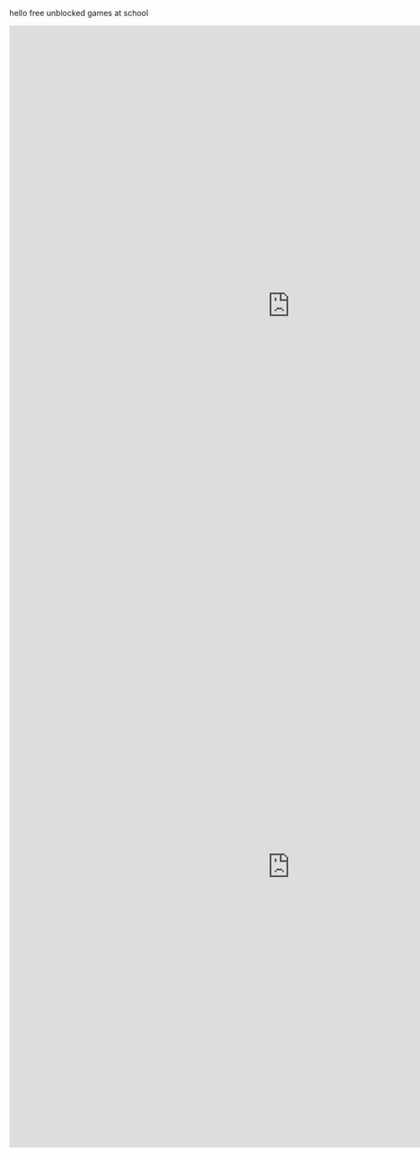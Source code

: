 hello free unblocked games at school
<title>UNBLOCKED GAMES AT SCHOOL</title>
<!DOCTYPE html>
<html lang="en">
<head>
    <meta charset="UTF-8">
    <meta name="viewport" content="width=device-width, initial-scale=1.0">
    <title>Embedded Game</title>
</head>
<body>
    <iframe src="https://amongusland.github.io/games/cell" width="1000" height="1000" frameborder="0" scrolling="no"></iframe>
    <iframe src="https://maskedforcesunlimited.github.io/" width="1000" height="1000" frameborder="0" scrolling="no"></iframe>   
</body>
</html>
